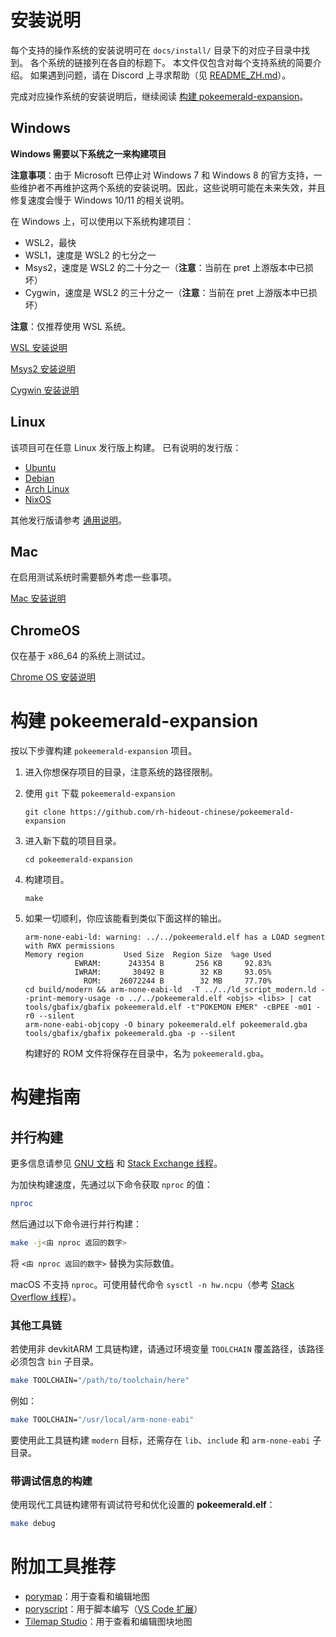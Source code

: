 
# 安装说明
每个支持的操作系统的安装说明可在 `docs/install/` 目录下的对应子目录中找到。
各个系统的链接列在各自的标题下。
本文件仅包含对每个支持系统的简要介绍。
如果遇到问题，请在 Discord 上寻求帮助（见 [README_ZH.md](README_ZH.md)）。

完成对应操作系统的安装说明后，继续阅读 [构建 pokeemerald-expansion](#构建-pokeemerald-expansion)。

## Windows
**Windows 需要以下系统之一来构建项目**

**注意事项**：由于 Microsoft 已停止对 Windows 7 和 Windows 8 的官方支持，一些维护者不再维护这两个系统的安装说明。因此，这些说明可能在未来失效，并且修复速度会慢于 Windows 10/11 的相关说明。

在 Windows 上，可以使用以下系统构建项目：
- WSL2，最快
- WSL1，速度是 WSL2 的七分之一
- Msys2，速度是 WSL2 的二十分之一（**注意**：当前在 pret 上游版本中已损坏）
- Cygwin，速度是 WSL2 的三十分之一（**注意**：当前在 pret 上游版本中已损坏）

**注意**：仅推荐使用 WSL 系统。

[WSL 安装说明](docs/install/windows/WSL_ZH.md)

[Msys2 安装说明](docs/install/windows/MSYS2.md)

[Cygwin 安装说明](docs/install/windows/CYGWIN.md)

## Linux
该项目可在任意 Linux 发行版上构建。
已有说明的发行版：
- [Ubuntu](docs/install/linux/UBUNTU.md)
- [Debian](docs/install/linux/DEBIAN.md)
- [Arch Linux](docs/install/linux/ARCH_LINUX.md)
- [NixOS](docs/install/linux/NIXOS.md)

其他发行版请参考 [通用说明](docs/install/linux/OTHERS.md)。

## Mac
在启用测试系统时需要额外考虑一些事项。

[Mac 安装说明](docs/install/mac/MAC_OS.md)

## ChromeOS
仅在基于 x86_64 的系统上测试过。

[Chrome OS 安装说明](docs/install/chromeos/CHROME_OS.md)

# 构建 pokeemerald-expansion
按以下步骤构建 `pokeemerald-expansion` 项目。
1. 进入你想保存项目的目录，注意系统的路径限制。
2. 使用 `git` 下载 `pokeemerald-expansion`

    ```console
    git clone https://github.com/rh-hideout-chinese/pokeemerald-expansion
    ```
3. 进入新下载的项目目录。

    ```console
    cd pokeemerald-expansion
    ```
4. 构建项目。

    ```console
    make
    ```
5. 如果一切顺利，你应该能看到类似下面这样的输出。

    ```console
    arm-none-eabi-ld: warning: ../../pokeemerald.elf has a LOAD segment with RWX permissions
    Memory region         Used Size  Region Size  %age Used
               EWRAM:      243354 B       256 KB     92.83%
               IWRAM:       30492 B        32 KB     93.05%
                 ROM:    26072244 B        32 MB     77.70%
    cd build/modern && arm-none-eabi-ld  -T ../../ld_script_modern.ld --print-memory-usage -o ../../pokeemerald.elf <objs> <libs> | cat
    tools/gbafix/gbafix pokeemerald.elf -t"POKEMON EMER" -cBPEE -m01 -r0 --silent
    arm-none-eabi-objcopy -O binary pokeemerald.elf pokeemerald.gba
    tools/gbafix/gbafix pokeemerald.gba -p --silent
    ```
    构建好的 ROM 文件将保存在目录中，名为 `pokeemerald.gba`。

# 构建指南

## 并行构建

更多信息请参见 [GNU 文档](https://www.gnu.org/software/make/manual/html_node/Parallel.html) 和 [Stack Exchange 线程](https://unix.stackexchange.com/questions/208568)。

为加快构建速度，先通过以下命令获取 `nproc` 的值：
```bash
nproc
```
然后通过以下命令进行并行构建：
```bash
make -j<由 nproc 返回的数字>
```
将 `<由 nproc 返回的数字>` 替换为实际数值。

macOS 不支持 `nproc`。可使用替代命令 `sysctl -n hw.ncpu`（参考 [Stack Overflow 线程](https://stackoverflow.com/questions/1715580)）。

### 其他工具链

若使用非 devkitARM 工具链构建，请通过环境变量 `TOOLCHAIN` 覆盖路径，该路径必须包含 `bin` 子目录。
```bash
make TOOLCHAIN="/path/to/toolchain/here"
```
例如：
```bash
make TOOLCHAIN="/usr/local/arm-none-eabi"
```
要使用此工具链构建 `modern` 目标，还需存在 `lib`、`include` 和 `arm-none-eabi` 子目录。

### 带调试信息的构建

使用现代工具链构建带有调试符号和优化设置的 **pokeemerald.elf**：
```bash
make debug
```

# 附加工具推荐

* [porymap](https://github.com/huderlem/porymap)：用于查看和编辑地图
* [poryscript](https://github.com/huderlem/poryscript)：用于脚本编写（[VS Code 扩展](https://marketplace.visualstudio.com/items?itemName=karathan.poryscript)）
* [Tilemap Studio](https://github.com/Rangi42/tilemap-studio)：用于查看和编辑图块地图
